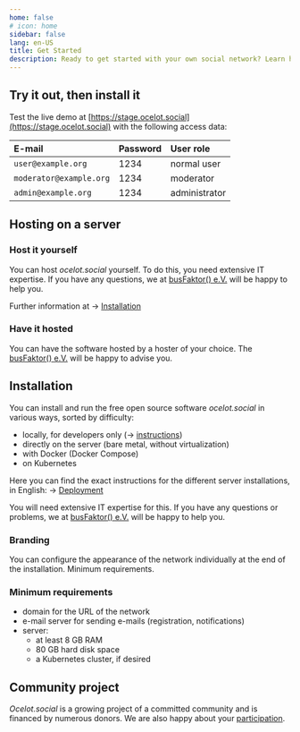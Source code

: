 ```yaml
---
home: false
# icon: home
sidebar: false
lang: en-US
title: Get Started
description: Ready to get started with your own social network? Learn how to install the ocelot.social software for self-hosting or at a provider of your choice.
---
```


## Try it out, then install it

Test the live demo at
[https://stage.ocelot.social](https://stage.ocelot.social)
with the following access data:

| E-mail                  | Password | User role     |
| :---                    | :---     | :---          |
| `user@example.org`      | 1234     | normal user   |
| `moderator@example.org` | 1234     | moderator     |
| `admin@example.org`     | 1234     | administrator |

## Hosting on a server

### Host it yourself

You can host *ocelot.social* yourself.
To do this, you need extensive IT expertise.
If you have any questions, we at [busFaktor() e.V.](https://busfaktor.org/en/) will be happy to help you.

Further information at → [Installation](#installation)

### Have it hosted

You can have the software hosted by a hoster of your choice.
The [busFaktor() e.V.](https://busfaktor.org/en/) will be happy to advise you.

## Installation

You can install and run the free open source software *ocelot.social* in various ways, sorted by difficulty:

- locally, for developers only (→ [instructions](https://docs.ocelot.social/))
- directly on the server (bare metal, without virtualization)
- with Docker (Docker Compose)
- on Kubernetes

Here you can find the exact instructions for the different server installations, in English:
→ [Deployment](https://docs.ocelot.social/deployment/)

You will need extensive IT expertise for this.
If you have any questions or problems, we at [busFaktor() e.V.](https://busfaktor.org/en/) will be happy to help you.

### Branding

You can configure the appearance of the network individually at the end of the installation.
Minimum requirements.

### Minimum requirements

- domain for the URL of the network
- e-mail server for sending e-mails (registration, notifications)
- server:
  - at least 8 GB RAM
  - 80 GB hard disk space
  - a Kubernetes cluster, if desired

## Community project

*Ocelot.social* is a growing project of a committed community and is financed by numerous donors.
We are also happy about your [participation](/en/contribute/).
